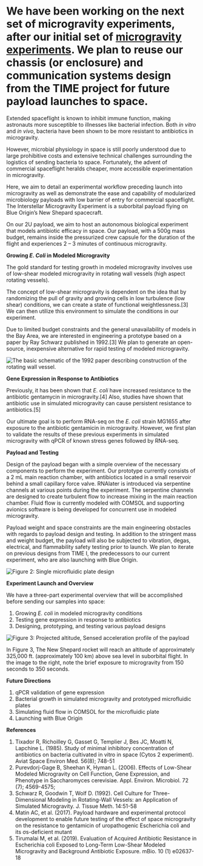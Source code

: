 
# We have been working on the next set of microgravity experiments, after our initial set of [microgravity experiments](/projects/time1). We plan to reuse our chassis (or enclosure) and communication systems design from the TIME project for future payload launches to space.

Extended spaceflight is known to inhibit immune function, making astronauts more susceptible to illnesses like bacterial infection. Both *in vitro* and *in vivo*, bacteria have been shown to be more resistant to antibiotics in microgravity.

However, microbial physiology in space is still poorly understood due to large prohibitive costs and extensive technical challenges surrounding the logistics of sending bacteria to space. Fortunately, the advent of commercial spaceflight heralds cheaper, more accessible experimentation in microgravity.

Here, we aim to detail an experimental workflow preceding launch into microgravity as well as demonstrate the ease and capability of modularized microbiology payloads with low barrier of entry for commercial spaceflight. The Interstellar Microgravity Experiment is a suborbital payload flying on Blue Origin’s New Shepard spacecraft.

On our 2U payload, we aim to host an autonomous biological experiment that models antibiotic  efficacy in space. Our payload, with a 500g mass budget, remains inside the pressurized crew capsule for the duration of the flight and experiences 2 – 3 minutes of continuous microgravity.

**Growing *E. Coli* in Modeled Microgravity**

The gold standard for testing growth in modeled microgravity involves use of low-shear modeled microgravity in rotating wall vessels (high aspect rotating vessels).

The concept of low-shear microgravity is dependent on the idea that by randomizing the pull of gravity and growing cells in low turbulence (low shear) conditions, we can create a state of functional weightlessness.[3] We can then utilize this environment to simulate the conditions in our experiment.

Due to limited budget constraints and the general unavailability of models in the Bay Area, we are interested in engineering a prototype based on a paper by Ray Schwarz published in 1992.[3] We plan to generate an open-source, inexpensive alternative for rapid testing of modeled microgravity.

![The basic schematic of the 1992 paper describing construction of the rotating wall vessel.](img/projects/time2/schematic.png)

**Gene Expression in Response to Antibiotics**

Previously, it has been shown that *E. coli* have increased resistance to the antibiotic gentamycin in microgravity.[4] Also, studies have shown that antibiotic use in simulated microgravity can cause persistent resistance to antibiotics.[5]

Our ultimate goal is to perform RNA-seq on the *E. coli* strain MG1655 after exposure to the antibiotic gentamicin in microgravity. However, we first plan to validate the results of these previous experiments in simulated microgravity with qPCR of known stress genes followed by RNA-seq.  

**Payload and Testing**

Design of the payload began with a simple overview of the necessary components to perform the experiment. Our prototype currently consists of a 2 mL main reaction chamber, with antibiotics located in a small reservoir behind a small capillary force valve. RNAlater is introduced via serpentine channels at various points during the experiment. The serpentine channels are designed to create turbulent flow to increase mixing in the main reaction chamber. Fluid flow is currently modeled with COMSOL and supporting avionics software is being developed for concurrent use in modeled microgravity.

Payload weight and space constraints are the main engineering obstacles with regards to payload design and testing. In addition to the stringent mass and weight budget, the payload will also be subjected to vibration, degas, electrical, and flammability safety testing prior to launch. We plan to iterate on previous designs from TIME I, the predecessors to our current experiment, who are also launching with Blue Origin.

![Figure 2: Single microfluidic plate design](img/projects/time2/plate_design.png)

**Experiment Launch and Overview**

We have a three-part experimental overview that will be accomplished before sending our samples into space:

1. Growing *E. coli* in modeled microgravity conditions
2. Testing gene expression in response to antibiotics
3. Designing, prototyping, and testing various payload designs

![Figure 3: Projected altitude, Sensed acceleration profile of the payload](img/projects/time2/graphs.png)

In Figure 3, The New Shepard rocket will reach an altitude of approximately 325,000 ft. (approximately 100 km) above sea level in suborbital flight. In the image to the right, note the brief exposure to microgravity from 150 seconds to 350 seconds.

**Future Directions**

1. qPCR validation of gene expression
2. Bacterial growth in simulated microgravity and prototyped microfluidic plates
3. Simulating fluid flow in COMSOL for the microfluidic plate
4. Launching with Blue Origin

**References**

1. Tixador R, Richoilley G, Gasset G, Templier J, Bes JC, Moatti N, Lapchine L. (1985). Study of minimal inhibitory concentration of antibiotics on bacteria cultivated in vitro in space (Cytos 2 experiment). Aviat Space Environ Med. 56(8); 748-51
2. Purevdorj-Gage B, Sheehan K, Hyman L. (2006). Effects of Low-Shear Modeled Microgravity on Cell Function, Gene Expression, and Phenotype in Saccharomyces cerevisiae. Appl. Environ. Microbiol. 72 (7); 4569-4575;
3. Schwarz R, Goodwin T, Wolf D. (1992). Cell Culture for Three-Dimensional Modeling in Rotating-Wall Vessels: an Application of Simulated Microgravity. J. Tissue Meth. 14:51-58
4. Matin AC, et al. (2017). Payload hardware and experimental protocol development to enable future testing of the effect of space microgravity on the resistance to gentamicin of uropathogenic Escherichia coli and its σs-deficient mutant
5. Tirumalai M, et al. (2019). Evaluation of Acquired Antibiotic Resistance in Escherichia coli Exposed to Long-Term Low-Shear Modeled Microgravity and Background Antibiotic Exposure. mBio. 10 (1) e02637-18
